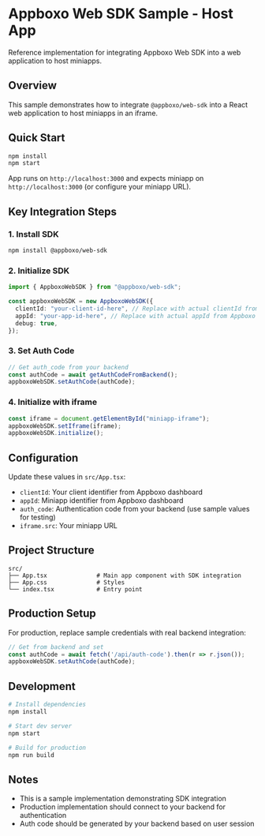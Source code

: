 # Appboxo Web SDK Sample - Host App

Reference implementation for integrating Appboxo Web SDK into a web application to host miniapps.

## Overview

This sample demonstrates how to integrate `@appboxo/web-sdk` into a React web application to host miniapps in an iframe.

## Quick Start

```bash
npm install
npm start
```

App runs on `http://localhost:3000` and expects miniapp on `http://localhost:3000` (or configure your miniapp URL).

## Key Integration Steps

### 1. Install SDK

```bash
npm install @appboxo/web-sdk
```

### 2. Initialize SDK

```typescript
import { AppboxoWebSDK } from "@appboxo/web-sdk";

const appboxoWebSDK = new AppboxoWebSDK({
  clientId: "your-client-id-here", // Replace with actual clientId from Appboxo dashboard
  appId: "your-app-id-here", // Replace with actual appId from Appboxo dashboard
  debug: true,
});
```

### 3. Set Auth Code

```typescript
// Get auth_code from your backend
const authCode = await getAuthCodeFromBackend();
appboxoWebSDK.setAuthCode(authCode);
```

### 4. Initialize with iframe

```typescript
const iframe = document.getElementById("miniapp-iframe");
appboxoWebSDK.setIframe(iframe);
appboxoWebSDK.initialize();
```

## Configuration

Update these values in `src/App.tsx`:

- `clientId`: Your client identifier from Appboxo dashboard
- `appId`: Miniapp identifier from Appboxo dashboard
- `auth_code`: Authentication code from your backend (use sample values for testing)
- `iframe.src`: Your miniapp URL

## Project Structure

```
src/
├── App.tsx              # Main app component with SDK integration
├── App.css              # Styles
└── index.tsx            # Entry point
```

## Production Setup

For production, replace sample credentials with real backend integration:

```typescript
// Get from backend and set
const authCode = await fetch('/api/auth-code').then(r => r.json());
appboxoWebSDK.setAuthCode(authCode);
```

## Development

```bash
# Install dependencies
npm install

# Start dev server
npm start

# Build for production
npm run build
```

## Notes

- This is a sample implementation demonstrating SDK integration
- Production implementation should connect to your backend for authentication
- Auth code should be generated by your backend based on user session
